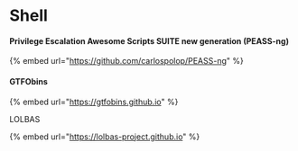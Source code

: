 # Shell

#### Privilege Escalation Awesome Scripts SUITE new generation (PEASS-ng)

{% embed url="https://github.com/carlospolop/PEASS-ng" %}

#### GTFObins

{% embed url="https://gtfobins.github.io" %}

LOLBAS

{% embed url="https://lolbas-project.github.io" %}
